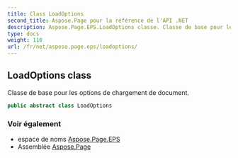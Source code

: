 ```yaml
---
title: Class LoadOptions
second_title: Aspose.Page pour la référence de l'API .NET
description: Aspose.Page.EPS.LoadOptions classe. Classe de base pour les options de chargement de document.
type: docs
weight: 110
url: /fr/net/aspose.page.eps/loadoptions/
---
```

## LoadOptions class

Classe de base pour les options de chargement de document.

```csharp
public abstract class LoadOptions
```

### Voir également

* espace de noms [Aspose.Page.EPS](../../aspose.page.eps/)
* Assemblée [Aspose.Page](../../)


